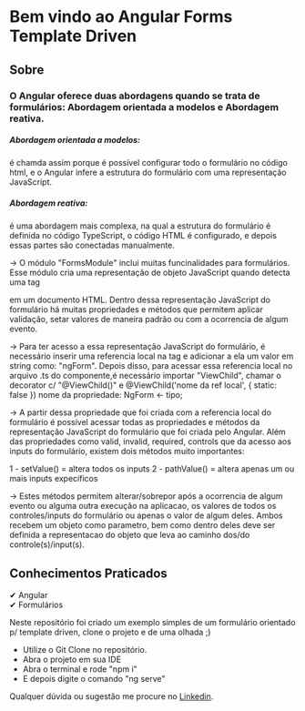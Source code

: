 
# Bem vindo ao Angular Forms Template Driven

## Sobre

### O Angular oferece duas abordagens quando se trata de formulários: Abordagem orientada a modelos e Abordagem reativa.

<h5>Abordagem orientada a modelos:</h5> é chamda assim porque é possível configurar todo o formulário no código html, e o 
Angular infere a estrutura do formulário com uma representação JavaScript.

<h5>Abordagem reativa:</h5> é uma abordagem mais complexa, na qual a estrutura do formulário é definida no código TypeScript,
o código HTML é configurado, e depois essas partes são conectadas manualmente.

-> O módulo "FormsModule" inclui muitas funcinalidades para formulários. Esse módulo cria uma representação de objeto JavaScript quando detecta uma tag <form> em um documento HTML. Dentro dessa representação JavaScript do formulário há muitas propriedades e métodos que permitem aplicar validação, setar valores de maneira padrão ou com a ocorrencia de algum evento.

-> Para ter acesso a essa representação JavaScript do formulário, é necessário inserir uma referencia local na tag <form>
e adicionar a ela um valor em string como: "ngForm". Depois disso, para acessar essa referencia local no arquivo .ts do componente,é necessário importar "ViewChild", chamar o decorator c/ "@ViewChild()" e   @ViewChild('nome da ref local', { static: false }) nome da propriedade: NgForm <- tipo;

-> A partir dessa propriedade que foi criada com a referencia local do formulário é possível acessar todas as propriedades e 
métodos da representação JavaScript do formulário que foi criada pelo Angular. Além das propriedades como valid, invalid, required, controls que da acesso aos inputs do formulário, existem dois métodos muito importantes:

1 - setValue() = altera todos os inputs
2 - pathValue() = altera apenas um ou mais inputs expecíficos

-> Estes métodos permitem alterar/sobrepor após a ocorrencia de algum evento ou alguma outra execução na aplicacao, os valores
de todos os controles/inputs do formulário ou apenas o valor de algum deles. Ambos recebem um objeto como parametro, bem como dentro deles deve ser definida a representacao do objeto que leva ao caminho dos/do controle(s)/input(s).

## Conhecimentos Praticados

✔ Angular <br>
✔ Formulários <br>

Neste repositório foi criado um exemplo simples de um formulário orientado p/ template driven, clone o projeto e de uma olhada ;)

- Utilize o Git Clone no repositório.
- Abra o projeto em sua IDE
- Abra o terminal e rode "npm i"
- E depois digite o comando "ng serve"

Qualquer dúvida ou sugestão me procure no <a href='www.linkedin.com/in/cibelemartinssss'>Linkedin</a>.
